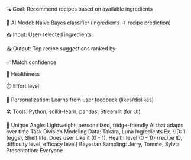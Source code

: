 🔍 Goal: Recommend recipes based on available ingredients

🤖 AI Model: Naive Bayes classifier (ingredients → recipe prediction)

📥 Input: User-selected ingredients

📤 Output: Top recipe suggestions ranked by:

✅ Match confidence

🥗 Healthiness

⏱️ Effort level


🔁 Personalization: Learns from user feedback (likes/dislikes)


🛠️ Tools: Python, scikit-learn, pandas, Streamlit (for UI)


🌟 Unique Angle: Lightweight, personalized, fridge-friendly AI that adapts over time
Task Division
Modeling Data: Takara, Luna
Ingredients Ex.
{ID: 1 (eggs), Shelf life, Does user Like it (0 - 1), Health level (0 - 1)}
{recipe ID, difficulty level, efficacy level}
Bayesian Sampling: Jerry, Tomme, Sylvia
Presentation: Everyone
